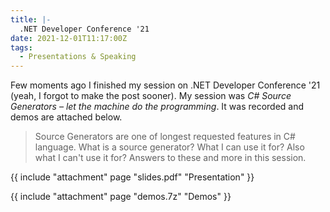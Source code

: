 ```yaml
---
title: |-
  .NET Developer Conference '21
date: 2021-12-01T11:17:00Z
tags:
  - Presentations & Speaking
---
```

Few moments ago I finished my session on .NET Developer Conference '21 (yeah, I forgot to make the post sooner). My session was _C# Source Generators – let the machine do the programming_. It was recorded and demos are attached below.

<!-- excerpt -->

> Source Generators are one of longest requested features in C# language. What is a source generator? What I can use it for? Also what I can't use it for? Answers to these and more in this session.

{{ include "attachment" page "slides.pdf" "Presentation" }}

{{ include "attachment" page "demos.7z" "Demos" }}

[1]: https://www.wug.cz/online/akce/1390-SQL-Server-Bootcamp-2021